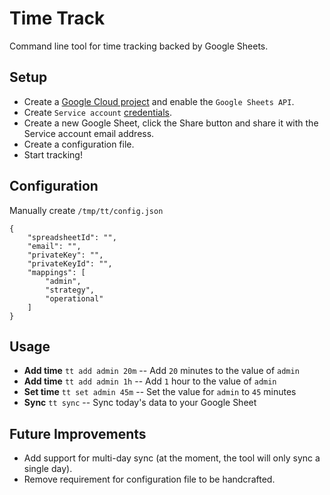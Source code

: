 # Time Track

Command line tool for time tracking backed by Google Sheets.

## Setup

- Create a [Google Cloud project](https://developers.google.com/workspace/guides/create-project) and enable the `Google Sheets API`.
- Create `Service account` [credentials](https://developers.google.com/workspace/guides/create-credentials).
- Create a new Google Sheet, click the Share button and share it with the Service account email address.
- Create a configuration file.
- Start tracking!

## Configuration

Manually create `/tmp/tt/config.json`

```
{
    "spreadsheetId": "",
    "email": "",
    "privateKey": "",
	"privateKeyId": "",
    "mappings": [
        "admin",
        "strategy",
        "operational"
    ]
}
```

## Usage

- **Add time** `tt add admin 20m` -- Add `20` minutes to the value of `admin`
- **Add time** `tt add admin 1h` -- Add `1` hour to the value of `admin`
- **Set time** `tt set admin 45m` -- Set the value for `admin` to `45` minutes
- **Sync** `tt sync` -- Sync today's data to your Google Sheet

## Future Improvements

- Add support for multi-day sync (at the moment, the tool will only sync a single day).
- Remove requirement for configuration file to be handcrafted.